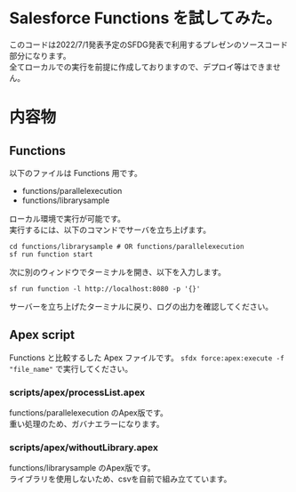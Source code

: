 # Salesforce Functions を試してみた。
このコードは2022/7/1発表予定のSFDG発表で利用するプレゼンのソースコード部分になります。  
全てローカルでの実行を前提に作成しておりますので、デプロイ等はできません。

# 内容物
## Functions
以下のファイルは Functions 用です。  
- functions/parallelexecution
- functions/librarysample

ローカル環境で実行が可能です。  
実行するには、以下のコマンドでサーバを立ち上げます。
```
cd functions/librarysample # OR functions/parallelexecution
sf run function start
```
次に別のウィンドウでターミナルを開き、以下を入力します。
```
sf run function -l http://localhost:8080 -p '{}'
```
サーバーを立ち上げたターミナルに戻り、ログの出力を確認してください。

## Apex script
Functions と比較するした Apex ファイルです。
`sfdx force:apex:execute -f "file_name"` で実行してください。

### scripts/apex/processList.apex
functions/parallelexecution のApex版です。  
重い処理のため、ガバナエラーになります。

### scripts/apex/withoutLibrary.apex
functions/librarysample のApex版です。  
ライブラリを使用しないため、csvを自前で組み立てています。
